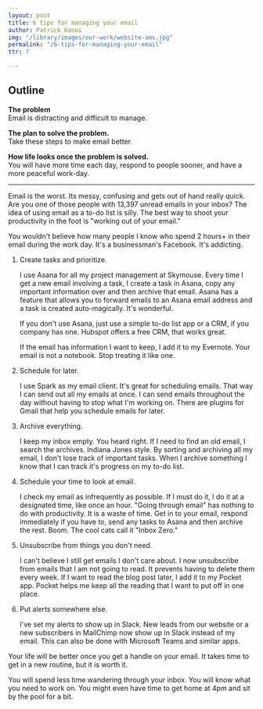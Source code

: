 ```yaml
---
layout: post
title: 6 tips for managing your email
author: Patrick Hanus
img: "/library/images/our-work/website-ams.jpg"
permalink: "/6-tips-for-managing-your-email"
ttr: 7

---
```

## **Outline**

**The problem**  
Email is distracting and difficult to manage.

**The plan to solve the problem.**  
Take these steps to make email better.

**How life looks once the problem is solved.**  
You will have more time each day, respond to people sooner, and have a more peaceful work-day.

***

Email is the worst. Its messy, confusing and gets out of hand really quick.  Are you one of those people with 13,397 unread emails in your inbox? The idea of using email as a to-do list is silly. The best way to shoot your productivity in the foot is "working out of your email."

You wouldn't believe how many people I know who spend 2 hours+ in their email during the work day. It's a businessman's Facebook. It's addicting.

1. Create tasks and prioritize.

   I use Asana for all my project management at Skymouse. Every time I get a new email involving a task, I create a task in Asana, copy any important information over and then archive that email. Asana has a feature that allows you to forward emails to an Asana email address and a task is created auto-magically. It's wonderful. 

   If you don't use Asana, just use a simple to-do list app or a CRM, if you company has one. Hubspot offers a free CRM, that works great.

   If the email has information I want to keep, I add it to my Evernote. Your email is not a notebook. Stop treating it like one.
2. Schedule for later.

   I use Spark as my email client. It's great for scheduling emails. That way I can send out all my emails at once. I can send emails  throughout the day without having to stop what I'm working on. There are plugins for Gmail that help you schedule emails for later.
3. Archive everything.

   I keep my inbox empty. You heard right. If I need to find an old email, I search the archives. Indiana Jones style. By sorting and archiving all my email, I don't lose track of important tasks. When I archive something I know that I can track it's progress on my to-do list. 
4. Schedule your time to look at email.

   I check my email as infrequently as possible. If I must do it, I do it at a designated time, like once an hour. "Going through email" has nothing to do with productivity. It is a waste of time. Get in to your email, respond immediately if you have to, send any tasks to Asana and then archive the rest. Boom. The cool cats call it "Inbox Zero."


5. Unsubscribe from things you don't need.

   I can't believe I still get emails I don't care about. I now unsubscribe from emails that I am not going to read. It prevents having to delete them every week. If I want to read the blog post later, I add it to my Pocket app. Pocket helps me keep all the reading that I want to put off in one place. 
6. Put alerts somewhere else.

   I've set my alerts to show up in Slack. New leads from our website or a new subscribers in MailChimp now show up in Slack instead of my email.  This can also be done with Microsoft Teams and similar apps.

Your life will be better once you get a handle on your email. It takes time to get in a new routine, but it is worth it.

You will spend less time wandering through your inbox. You will know what you need to work on. You might even have time to get home at 4pm and sit by the pool for a bit.